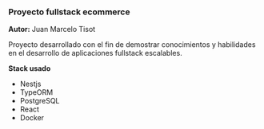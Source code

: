 ### Proyecto fullstack ecommerce

**Autor:** Juan Marcelo Tisot

Proyecto desarrollado con el fin de demostrar conocimientos y habilidades en el desarrollo de aplicaciones fullstack escalables.

**Stack usado**

* Nestjs
* TypeORM
* PostgreSQL
* React
* Docker